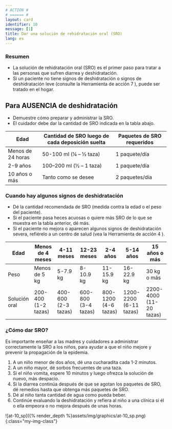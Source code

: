 ```yaml
---
# ACTION #
# ====== #
layout: card
identifier: 10
message: [1]
title: Dar una solución de rehidratación oral (SRO)
lang: es
---
```


### Resumen

- La solución de rehidratación oral (SRO) es el primer paso para tratar a las personas que sufren diarrea y deshidratación.
- Si un paciente no tiene signos de deshidratación o signos de deshidratación leve (consulte la Herramienta de acción 7 <a class="crosslink" href="{% render_depth %}{% render_link action|7 %}"><i class="fas fa-external-link-alt" aria-hidden="true"></i></a>), puede ser tratado en el hogar.

## Para AUSENCIA de deshidratación
- Demuestre cómo preparar y administrar la SRO.
- El cuidador debe dar la cantidad de SRO indicada en la tabla abajo.

| Edad | Cantidad de SRO luego de cada deposición suelta | Paquetes de SRO requeridos | 
|---|---|---|
| Menos de 24 horas | 50-100 ml (1⁄4 – 1⁄2 taza) | 1 paquete/día |
| 2-9 años | 100–200 ml (1⁄2 – 1 taza) | 1 paquete/día |
| 10 años o más | Tanto como se desee | 2 paquetes/día |

### Cuando hay algunos signos de deshidratación
- Dé la cantidad recomendada de SRO (medida contra la edad o el peso del paciente).
- Si el paciente pasa heces acuosas o quiere más SRO de lo que se muestra en la tabla anterior, dé más.
- Si el paciente no mejora o aparecen algunos signos de deshidratación severa, refiérelo a un centro de salud (vea la Herramienta de acción 4 <a class="crosslink" href="{% render_depth %}{% render_link action|4 %}"><i class="fas fa-external-link-alt" aria-hidden="true"></i></a>).

| Edad |	Menos de 4 meses | 4-11 meses | 12-23 meses | 2-4 años | 5-14 años | 15 años o más |
|---|---|---|---|---|---|---|
| Peso | Menos de 5 kg | 5-7.9 kg | 8-10.9 kg | 11-15.9 kg | 16-22.9 kg | 30 kg o más |
| Solución oral | 200-400 (1-2 tazas) | 400-600 (2-3 tazas) | 600-800 (3-4 tazas)| 800-1200 (4-6 tazas) | 1200-2200 (6-11 tazas) | 2200-4000 (11-20 tazas) |

### ¿Cómo dar SRO?
Es importante enseñar a las madres y cuidadores a administrar correctamente la SRO a los niños, para ayudar a que el niño mejore y prevenir la propagación de la epidemia.
1. A un niño menor de dos años, dé una cucharadita cada 1-2 minutos.
2. A un niño mayor, dé sorbos frecuentes de una taza.
3. Si el niño vomita, espere 10 minutos y luego ofrezca la solución de nuevo, más despacio.
4. Si la diarrea continúa después de que se agotan los paquetes de SRO, dé remedios hasta que obtenga más paquetes de SRO.
5. Dé al niño tanta cantidad de agua como pueda beber.
6. Continúe evaluando la deshidratación y refiera al niño a una clínica si él o ella empeora o no mejora después de unas horas.

![at-10_sp]({% render_depth %}assets/img/graphics/at-10_sp.png){:class="my-img-class"}

